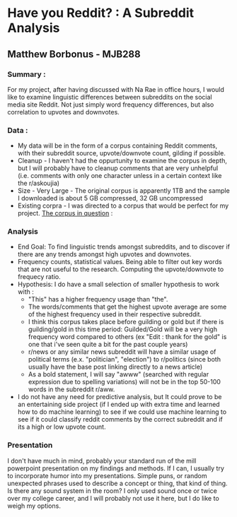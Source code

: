 # Have you Reddit? : A Subreddit Analysis
## __Matthew Borbonus - MJB288__
### __Summary :__ 
For my project, after having discussed with Na Rae in office hours, I would like to examine linguistic differences between subreddits on the social media site Reddit. Not just simply word frequency differences, but also correlation to upvotes and downvotes.
### __Data :__
* My data will be in the form of a corpus containing Reddit comments, with their subreddit source, upvote/downvote count, gilding if possible.
* Cleanup - I haven't had the oppurtunity to examine the corpus in depth, but I will probably have to cleanup comments that are very unhelpful (i.e. comments with only one character unless in a certain context like the r/askoujia) 
* Size - Very Large - The original corpus is apparently 1TB and the sample I downloaded is about 5 GB compressed, 32 GB uncompressed
* Existing corpra - I was directed to a corpus that would be perfect for my project. [The corpus in question](https://www.reddit.com/r/datasets/comments/3bxlg7/i_have_every_publicly_available_reddit_comment/) :  
### __Analysis__
* End Goal: To find linguistic trends amongst subreddits, and to discover if there are any trends amongst high upvotes and downvotes. 
* Frequency counts, statistical values. Being able to filter out key words that are not useful to the research. Computing the upvote/downvote to frequecy ratio.
* Hypothesis: I do have a small selection of smaller hypothesis to work with : 
    *  "This" has a higher frequency usage than "the". 
    * The words/comments that get the highest upvote average are some of the highest frequency used in their respective subreddit.
    * I think this corpus takes place before guilding or gold but if there is guilding/gold in this time period: Guilded/Gold will be a very high frequency word compared to others (ex "Edit : thank for the gold" is one that i've seen quite a bit for the past couple years)
    * r/news or any similar news subreddit will have a similar usage of political terms (e.x. "politician", "election") to r/politics (since both usually have the base post linking directly to a news article)
    * As a bold statement, I will say "awww" (searched with regular expression due to spelling variations) will not be in the top 50-100 words in the subreddit r/aww. 
* I do not have any need for predictive analysis, but It could prove to be an entertaining side project (if I ended up with extra time and learned how to do machine learning) to see if we could use machine learning to see if it could classify reddit comments by the correct subreddit and if its a high or low upvote count.
### __Presentation__
I don't have much in mind, probably your standard run of the mill powerpoint presentation on my findings and methods. If I can, I usually try to incorporate humor into my presentations. Simple puns, or random unexpected phrases used to describe a concept or thing, that kind of thing. Is there any sound system in the room? I only used sound once or twice over my college career, and I will probably not use it here, but I do like to weigh my options.
